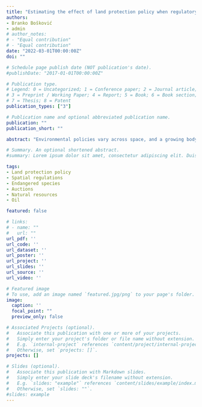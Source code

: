```yaml
---
title: "Estimating the effect of land protection policy when regulatory boundaries can change"
authors:
- Branko Bošković
- admin
# author_notes:
# - "Equal contribution"
# - "Equal contribution"
date: "2022-03-01T00:00:00Z"
doi: ""

# Schedule page publish date (NOT publication's date).
#publishDate: "2017-01-01T00:00:00Z"

# Publication type.
# Legend: 0 = Uncategorized; 1 = Conference paper; 2 = Journal article;
# 3 = Preprint / Working Paper; 4 = Report; 5 = Book; 6 = Book section;
# 7 = Thesis; 8 = Patent
publication_types: ["3"]

# Publication name and optional abbreviated publication name.
publication: ""
publication_short: ""

abstract: "Environmental policies vary across space, and a growing body of empirical research compares land prices across administrative boundaries to estimate the causal effects of local policies. However, this approach can be confounded if the market anticipates the boundaries may change, and the prices of land respond accordingly. This is the case for protection zones for endangered wildlife in the oil sands region of Alberta, Canada. We propose a way to separately identify the effect of local policy and the market's beliefs that boundaries may change, and we apply this approach to Canadian land prices and wildlife protection zones in Alberta. We find that anticipation matters: market expectations that land will become protected reduces land prices by nearly one-quarter, and empirical analysis that omits anticipation underestimates the cost of regulation by one-third."

# Summary. An optional shortened abstract.
#summary: Lorem ipsum dolor sit amet, consectetur adipiscing elit. Duis posuere tellus ac convallis placerat. Proin tincidunt magna sed ex sollicitudin condimentum.

tags:
- Land protection policy
- Spatial regulations
- Endangered species
- Auctions
- Natural resources
- Oil

featured: false

# links:
# - name: ""
#   url: ""
url_pdf: ''
url_code: ''
url_dataset: ''
url_poster: ''
url_project: ''
url_slides: ''
url_source: ''
url_video: ''

# Featured image
# To use, add an image named `featured.jpg/png` to your page's folder. 
image:
  caption: ''
  focal_point: ""
  preview_only: false

# Associated Projects (optional).
#   Associate this publication with one or more of your projects.
#   Simply enter your project's folder or file name without extension.
#   E.g. `internal-project` references `content/project/internal-project/index.md`.
#   Otherwise, set `projects: []`.
projects: []

# Slides (optional).
#   Associate this publication with Markdown slides.
#   Simply enter your slide deck's filename without extension.
#   E.g. `slides: "example"` references `content/slides/example/index.md`.
#   Otherwise, set `slides: ""`.
#slides: example
---
```


